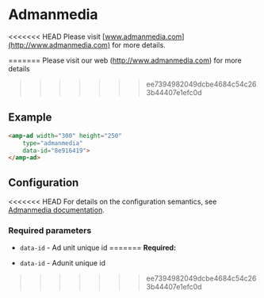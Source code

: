 <!---
Copyright 2017 The AMP HTML Authors. All Rights Reserved.

Licensed under the Apache License, Version 2.0 (the "License");
you may not use this file except in compliance with the License.
You may obtain a copy of the License at

      http://www.apache.org/licenses/LICENSE-2.0

Unless required by applicable law or agreed to in writing, software
distributed under the License is distributed on an "AS-IS" BASIS,
WITHOUT WARRANTIES OR CONDITIONS OF ANY KIND, either express or implied.
See the License for the specific language governing permissions and
limitations under the License.
-->

# Admanmedia 

<<<<<<< HEAD
Please visit [www.admanmedia.com](http://www.admanmedia.com) for more details.

=======
Please visit our web (http://www.admanmedia.com) for more details
>>>>>>> ee7394982049dcbe4684c54c263b44407e1efc0d
## Example

```html
<amp-ad width="300" height="250"
    type="admanmedia"
    data-id="8e916419">
</amp-ad>
```

## Configuration

<<<<<<< HEAD
For details on the configuration semantics, see [Admanmedia documentation](http://www.admanmedia.com).

### Required parameters 

- `data-id` - Ad unit unique id
=======
__Required:__

- `data-id` - Adunit unique id
>>>>>>> ee7394982049dcbe4684c54c263b44407e1efc0d
